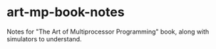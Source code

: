 # art-mp-book-notes
Notes for "The Art of Multiprocessor Programming" book, along with simulators to understand.
